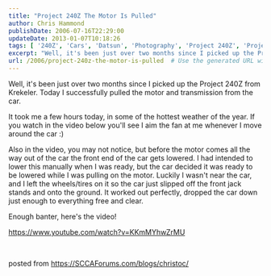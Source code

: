 ```yaml
---
title: "Project 240Z The Motor Is Pulled"
author: Chris Hammond
publishDate: 2006-07-16T22:29:00
updateDate: 2013-01-07T10:18:26
tags: [ '240Z', 'Cars', 'Datsun', 'Photography', 'Project 240Z', 'Project240z', 'Project240Zcom', 'SEO', 'Video', 'Videos', 'Weblog' ]
excerpt: "Well, it's been just over two months since I picked up the Project 240Z from Krekeler. Today I successfully pulled the motor and transmission from the car.  It took me a few hours today, in some of the hottest weather of the year. If you watch in the video below you'll see I aim the fan at me whenever I move around the car :) Also in the video, you may not notice, but before the motor comes all the way out of the car the front end of the car gets lowered. I had intended to lower this manually when I was ready, but the car decided it was ready to be lowered while I was pulling on the motor. Luckily I wasn't near the car, and I left the wheels/tires on it so the car just slipped off the front jack stands and onto the ground. It worked out perfectly, dropped the car down just enough to everything free and clear. Enough banter, here's the video!https://www.youtube.com/watch?v=KKmMYhwZrMU  &nbsp; posted from..."
url: /2006/project-240z-the-motor-is-pulled  # Use the generated URL with year
---
```

<P>Well, it's been just over two months since I picked up the Project 240Z from Krekeler. Today I successfully pulled the motor and transmission from the car. </P> <P>It took me a few hours today, in some of the hottest weather of the year. If you watch in the video below you'll see I aim the fan at me whenever I move around the car :)</P> <P>Also in the video, you may not notice, but before the motor comes all the way out of the car the front end of the car gets lowered. I had intended to lower this manually when I was ready, but the car decided it was ready to be lowered while I was pulling on the motor. Luckily I wasn't near the car, and I left the wheels/tires on it so the car just slipped off the front jack stands and onto the ground. It worked out perfectly, dropped the car down just enough to everything free and clear.</P> <P>Enough banter, here's the video!</P><A href="https://www.youtube.com/watch?v=KKmMYhwZrMU">https://www.youtube.com/watch?v=KKmMYhwZrMU</A>  <P>&nbsp;</P> <P>posted from <A href="https://sccaforums.com/blogs/christoc/">https://SCCAForums.com/blogs/christoc/</A></P>
